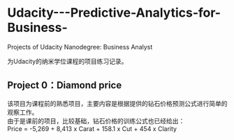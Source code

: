 # Udacity---Predictive-Analytics-for-Business-
Projects of Udacity Nanodegree:  Business Analyst

为Udacity的纳米学位课程的项目练习记录。

## Project 0：Diamond price

该项目为课程前的熟悉项目，主要内容是根据提供的钻石价格预测公式进行简单的观察工作。  
由于是课前的项目，比较基础，钻石价格的训练公式也已经给出：  
Price = -5,269 + 8,413 x Carat + 158.1 x Cut + 454 x Clarity
